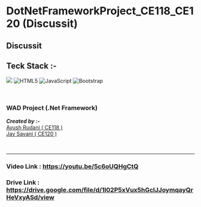 # DotNetFrameworkProject_CE118_CE120 (Discussit)


<h2>Discussit</h2>

## Teck Stack :-

![](https://img.shields.io/badge/.NET-512BD4?style=for-the-badge&logo=dotnet&logoColor=white)
![HTML5](https://img.shields.io/badge/HTML5-E34F26?style=for-the-badge&logo=html5&logoColor=white)
![JavaScript](https://img.shields.io/badge/JavaScript-323330?style=for-the-badge&logo=javascript&logoColor=F7DF1E)
![Bootstrap](https://img.shields.io/badge/Bootstrap-563D7C?style=for-the-badge&logo=bootstrap&logoColor=white)

<br/>

<h3><b>WAD Project (.Net Framework) </b></h3>

<!-- [Resume Builder](https://github.com/R-Ayush777/WDW_Project_CE104_CE108_CE144) -->
_**Created by :-**_ <br>[Ayush Rudani ( CE118 )](https://github.com/R-Ayush777)<br>[Jay Savani ( CE120 )](https://github.com/JaySavani)

<br/>
<hr> 

### Video Link : https://youtu.be/5c6oUQHgCtQ
### Drive Link :  https://drive.google.com/file/d/1I02P5xVux5hGclJJoymqayQrHeVxyASd/view